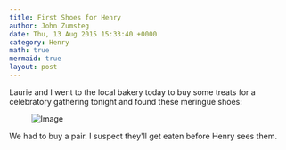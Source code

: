```yaml
---
title: First Shoes for Henry
author: John Zumsteg
date: Thu, 13 Aug 2015 15:33:40 +0000
category: Henry
math: true
mermaid: true
layout: post
---
```

Laurie and I went to the local bakery today to buy some treats for a celebratory gathering tonight and found these meringue shoes:

<figure class = "landscape">
	<img src="{{"/assets/images/2015/08/DSC02228.jpg" | prepend: site.baseurl | prepend: site.url }}" alt="Image" />
	<figcaption></figcaption>
</figure>



We had to buy a pair. I suspect they'll get eaten before Henry sees them.
